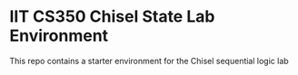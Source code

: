 # IIT CS350 Chisel State Lab Environment

This repo contains a starter environment for the Chisel sequential logic
lab

